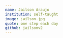 ```yaml
---
name: Jailson Araujo
institution: self-taught
image: jailson.jpg
quote: one step each day
github: jailsonv2 
---
```

